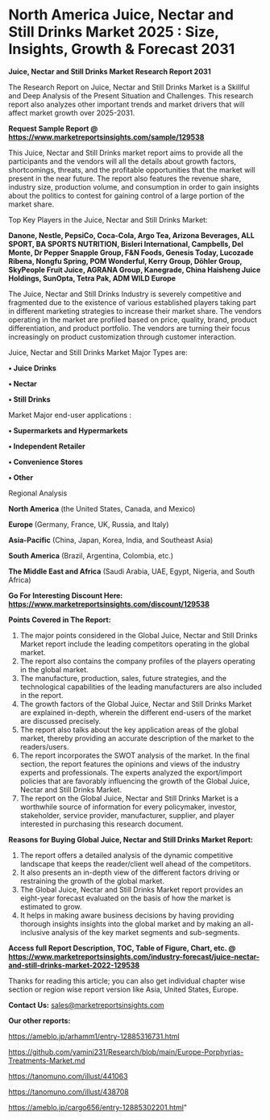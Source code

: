 # North America Juice, Nectar and Still Drinks Market 2025 : Size, Insights, Growth & Forecast 2031

<strong>Juice, Nectar and Still Drinks Market Research Report 2031</strong>

The Research Report on Juice, Nectar and Still Drinks Market is a Skillful and Deep Analysis of the Present Situation and Challenges. This research report also analyzes other important trends and market drivers that will affect market growth over 2025-2031.

<strong>Request Sample Report @ <a href=https://www.marketreportsinsights.com/sample/129538>https://www.marketreportsinsights.com/sample/129538</a></strong>

This Juice, Nectar and Still Drinks market report aims to provide all the participants and the vendors will all the details about growth factors, shortcomings, threats, and the profitable opportunities that the market will present in the near future. The report also features the revenue share, industry size, production volume, and consumption in order to gain insights about the politics to contest for gaining control of a large portion of the market share.

Top Key Players in the Juice, Nectar and Still Drinks Market:

<strong>Danone, Nestle, PepsiCo, Coca-Cola, Argo Tea, Arizona Beverages, ALL SPORT, BA SPORTS NUTRITION, Bisleri International, Campbells, Del Monte, Dr Pepper Snapple Group, F&N Foods, Genesis Today, Lucozade Ribena, Nongfu Spring, POM Wonderful, Kerry Group, Döhler Group, SkyPeople Fruit Juice, AGRANA Group, Kanegrade, China Haisheng Juice Holdings, SunOpta, Tetra Pak, ADM WILD Europe</strong>

The Juice, Nectar and Still Drinks Industry is severely competitive and fragmented due to the existence of various established players taking part in different marketing strategies to increase their market share. The vendors operating in the market are profiled based on price, quality, brand, product differentiation, and product portfolio. The vendors are turning their focus increasingly on product customization through customer interaction.

Juice, Nectar and Still Drinks Market Major Types are:

<strong>• Juice Drinks

• Nectar

• Still Drinks</strong>

Market Major end-user applications :

<strong>• Supermarkets and Hypermarkets

• Independent Retailer

• Convenience Stores

• Other</strong>

Regional Analysis

</u><strong><b>North America</b></strong> (the United States, Canada, and Mexico)

<strong><b>Europe </b></strong>(Germany, France, UK, Russia, and Italy)

<strong><b>Asia-Pacific</b></strong> (China, Japan, Korea, India, and Southeast Asia)

<strong><b>South America</b></strong> (Brazil, Argentina, Colombia, etc.)

<strong><b>The Middle East and Africa</b></strong> (Saudi Arabia, UAE, Egypt, Nigeria, and South Africa)

<strong>Go For Interesting Discount Here: <a href=https://www.marketreportsinsights.com/discount/129538>https://www.marketreportsinsights.com/discount/129538</a></strong>

<strong>Points Covered in The Report:</strong>
<ol>
  <li>The major points considered in the Global Juice, Nectar and Still Drinks Market report include the leading competitors operating in the global market.</li>
  <li>The report also contains the company profiles of the players operating in the global market.</li>
  <li>The manufacture, production, sales, future strategies, and the technological capabilities of the leading manufacturers are also included in the report.</li>
  <li>The growth factors of the Global Juice, Nectar and Still Drinks Market are explained in-depth, wherein the different end-users of the market are discussed precisely.</li>
  <li>The report also talks about the key application areas of the global market, thereby providing an accurate description of the market to the readers/users.</li>
  <li>The report incorporates the SWOT analysis of the market. In the final section, the report features the opinions and views of the industry experts and professionals. The experts analyzed the export/import policies that are favorably influencing the growth of the Global Juice, Nectar and Still Drinks Market.</li>
  <li>The report on the Global Juice, Nectar and Still Drinks Market is a worthwhile source of information for every policymaker, investor, stakeholder, service provider, manufacturer, supplier, and player interested in purchasing this research document.</li>
</ol>
<strong>Reasons for Buying Global Juice, Nectar and Still Drinks Market Report:</strong>

<ol>
  <li>The report offers a detailed analysis of the dynamic competitive landscape that keeps the reader/client well ahead of the competitors.</li>
  <li>It also presents an in-depth view of the different factors driving or restraining the growth of the global market.</li>
  <li>The Global Juice, Nectar and Still Drinks Market report provides an eight-year forecast evaluated on the basis of how the market is estimated to grow.</li>
  <li>It helps in making aware business decisions by having providing thorough insights insights into the global market and by making an all-inclusive analysis of the key market segments and sub-segments.</li>
</ol>
<strong>Access full Report Description, TOC, Table of Figure, Chart, etc. @ <a href=https://www.marketreportsinsights.com/industry-forecast/juice-nectar-and-still-drinks-market-2022-129538>https://www.marketreportsinsights.com/industry-forecast/juice-nectar-and-still-drinks-market-2022-129538</a></strong>


Thanks for reading this article; you can also get individual chapter wise section or region wise report version like Asia, United States, Europe.

<strong>Contact Us:</strong>
sales@marketreportsinsights.com

<strong>Our other reports:</strong>

<a href=https://ameblo.jp/arhamm1/entry-12885316731.html>https://ameblo.jp/arhamm1/entry-12885316731.html</a>

<a href=https://github.com/yamini231/Research/blob/main/Europe-Porphyrias-Treatments-Market.md>https://github.com/yamini231/Research/blob/main/Europe-Porphyrias-Treatments-Market.md</a>

<a href=https://tanomuno.com/illust/441063>https://tanomuno.com/illust/441063</a>

<a href=https://tanomuno.com/illust/438708>https://tanomuno.com/illust/438708</a>

<a href=https://ameblo.jp/cargo656/entry-12885302201.html>https://ameblo.jp/cargo656/entry-12885302201.html</a>"
